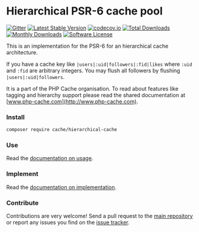 # Hierarchical PSR-6 cache pool 
[![Gitter](https://badges.gitter.im/php-cache/cache.svg)](https://gitter.im/php-cache/cache?utm_source=badge&utm_medium=badge&utm_campaign=pr-badge)
[![Latest Stable Version](https://poser.pugx.org/cache/hierarchical-cache/v/stable)](https://packagist.org/packages/cache/hierarchical-cache)
[![codecov.io](https://codecov.io/github/php-cache/hierarchical-cache/coverage.svg?branch=master)](https://codecov.io/github/php-cache/hierarchical-cache?branch=master)
[![Total Downloads](https://poser.pugx.org/cache/hierarchical-cache/downloads)](https://packagist.org/packages/cache/hierarchical-cache)
[![Monthly Downloads](https://poser.pugx.org/cache/hierarchical-cache/d/monthly.png)](https://packagist.org/packages/cache/hierarchical-cache)
[![Software License](https://img.shields.io/badge/license-MIT-brightgreen.svg?style=flat-square)](LICENSE)

This is an implementation for the PSR-6 for an hierarchical cache architecture. 

If you have a cache key like `|users|:uid|followers|:fid|likes` where `:uid` and `:fid` are arbitrary integers. You
 may flush all followers by flushing `|users|:uid|followers`.
  
It is a part of the PHP Cache organisation. To read about features like tagging and hierarchy support please read 
the shared documentation at [www.php-cache.com](http://www.php-cache.com). 

### Install

```bash
composer require cache/hierarchical-cache
```
 
### Use

Read the [documentation on usage](http://www.php-cache.com/en/latest/hierarchy/).

### Implement

Read the [documentation on implementation](http://www.php-cache.com/en/latest/implementing-cache-pools/hierarchy/).

### Contribute

Contributions are very welcome! Send a pull request to the [main repository](https://github.com/php-cache/cache) or 
report any issues you find on the [issue tracker](http://issues.php-cache.com).

